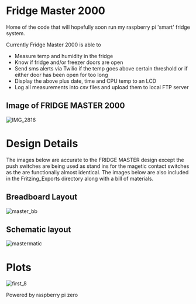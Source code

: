 # Fridge Master 2000

Home of the code that will hopefully soon run my raspberry pi 'smart' fridge system. 

Currently Fridge Master 2000 is able to

- Measure temp and humidity in the fridge
- Know if fridge and/or freezer doors are open 
- Send sms alerts via Twilio if the temp goes above certain threshold or if either door has been open for too long
- Display the above plus date, time and CPU temp to an LCD
- Log all measurements into csv files and upload them to local FTP server 

## Image of FRIDGE MASTER 2000
![IMG_2816](https://user-images.githubusercontent.com/45807040/62834803-ed6a9b80-bc16-11e9-845e-3e3089cc9ee2.jpg)


# Design Details 
The images below are accurate to the FRIDGE MASTER design except the push switches are being used as stand ins for the magetic contact switches as the are functionally almost identical.
The images below are also included in the Fritzing_Exports directory along with a bill of materials.

## Breadboard Layout 

![master_bb](https://user-images.githubusercontent.com/45807040/62887173-6397fc80-bd02-11e9-8ab4-d13cba7fb43d.png)


## Schematic layout

![mastermatic](https://user-images.githubusercontent.com/45807040/62887392-c25d7600-bd02-11e9-897b-03a98d74ef3a.png)

# Plots
![first_8](https://user-images.githubusercontent.com/45807040/62898348-df9e3e80-bd1a-11e9-8f3c-12d350136d2f.png)


Powered by raspberry pi zero 
